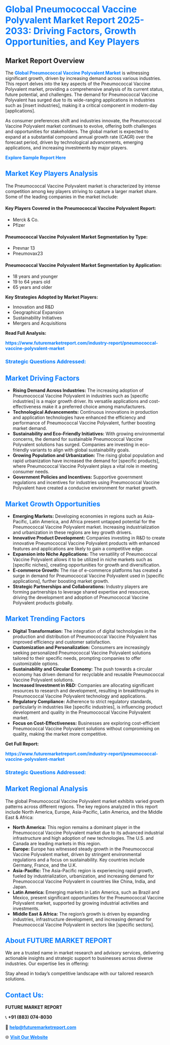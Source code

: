 <h1 style="color: #007BFF;">Global Pneumococcal Vaccine Polyvalent Market Report 2025-2033: Driving Factors, Growth Opportunities, and Key Players</h1>

<section id="overview">
<h2>Market Report Overview</h2>
<p>The <a href="https://www.futuremarketreport.com/industry-report/pneumococcal-vaccine-polyvalent-market" style="color: #007BFF; text-decoration: none;"><strong>Global Pneumococcal Vaccine Polyvalent Market</strong></a> is witnessing significant growth, driven by increasing demand across various industries. This report delves into the key aspects of the Pneumococcal Vaccine Polyvalent market, providing a comprehensive analysis of its current status, future potential, and challenges. The demand for Pneumococcal Vaccine Polyvalent has surged due to its wide-ranging applications in industries such as [insert industries], making it a critical component in modern-day [applications].</p>
<p>As consumer preferences shift and industries innovate, the Pneumococcal Vaccine Polyvalent market continues to evolve, offering both challenges and opportunities for stakeholders. The global market is expected to expand at a substantial compound annual growth rate (CAGR) over the forecast period, driven by technological advancements, emerging applications, and increasing investments by major players.</p>
</section>

<section id="overview">
<p><a href="https://www.futuremarketreport.com/request-sample/reportId=92546" style="color: #007BFF; text-decoration: none;"><strong>Explore Sample Report Here</strong></a></p>
</section>

<section id="key-players">
<h2 style="color: #007BFF;">Market Key Players Analysis</h2>
<p>The Pneumococcal Vaccine Polyvalent market is characterized by intense competition among key players striving to capture a larger market share. Some of the leading companies in the market include:</p>
<h4>Key Players Covered in the Pneumococcal Vaccine Polyvalent Report:</h4>
<ul><li>Merck &amp; Co.</li><li>Pfizer</li></ul>
<h4>Pneumococcal Vaccine Polyvalent Market Segmentation by Type:</h4>
<ul><li>Prevnar 13</li><li>Pneumovax23</li></ul>

<h4>Pneumococcal Vaccine Polyvalent Market Segmentation by Application:</h4>
<ul><li>18 years and younger</li><li>19 to 64 years old</li><li>65 years and older</li></ul>
<p><strong>Key Strategies Adopted by Market Players:</strong></p>
<ul>
<li>Innovation and R&D</li>
<li>Geographical Expansion</li>
<li>Sustainability Initiatives</li>
<li>Mergers and Acquisitions</li>
</ul>
</section>

<section>
<p><strong>Read Full Analysis: </strong></p><a href="https://www.futuremarketreport.com/industry-report/pneumococcal-vaccine-polyvalent-market" style="color: #007BFF; text-decoration: none;"><strong>https://www.futuremarketreport.com/industry-report/pneumococcal-vaccine-polyvalent-market</strong></a>
<h3 style="color: #007BFF;">Strategic Questions Addressed:</h3>
</section>

<section id="driving-factors">
<h2 style="color: #007BFF;">Market Driving Factors</h2>
<ul>
<li><strong>Rising Demand Across Industries:</strong> The increasing adoption of Pneumococcal Vaccine Polyvalent in industries such as [specific industries] is a major growth driver. Its versatile applications and cost-effectiveness make it a preferred choice among manufacturers.</li>
<li><strong>Technological Advancements:</strong> Continuous innovations in production and application technologies have enhanced the efficiency and performance of Pneumococcal Vaccine Polyvalent, further boosting market demand.</li>
<li><strong>Sustainability and Eco-Friendly Initiatives:</strong> With growing environmental concerns, the demand for sustainable Pneumococcal Vaccine Polyvalent solutions has surged. Companies are investing in eco-friendly variants to align with global sustainability goals.</li>
<li><strong>Growing Population and Urbanization:</strong> The rising global population and rapid urbanization have increased the demand for [specific products], where Pneumococcal Vaccine Polyvalent plays a vital role in meeting consumer needs.</li>
<li><strong>Government Policies and Incentives:</strong> Supportive government regulations and incentives for industries using Pneumococcal Vaccine Polyvalent have created a conducive environment for market growth.</li>
</ul>
</section>

<section id="growth-opportunities">
<h2 style="color: #007BFF;">Market Growth Opportunities</h2>
<ul>
<li><strong>Emerging Markets:</strong> Developing economies in regions such as Asia-Pacific, Latin America, and Africa present untapped potential for the Pneumococcal Vaccine Polyvalent market. Increasing industrialization and urbanization in these regions are key growth drivers.</li>
<li><strong>Innovative Product Development:</strong> Companies investing in R&D to create innovative Pneumococcal Vaccine Polyvalent products with enhanced features and applications are likely to gain a competitive edge.</li>
<li><strong>Expansion into Niche Applications:</strong> The versatility of Pneumococcal Vaccine Polyvalent allows it to be utilized in niche markets such as [specific niches], creating opportunities for growth and diversification.</li>
<li><strong>E-commerce Growth:</strong> The rise of e-commerce platforms has created a surge in demand for Pneumococcal Vaccine Polyvalent used in [specific applications], further boosting market growth.</li>
<li><strong>Strategic Partnerships and Collaborations:</strong> Industry players are forming partnerships to leverage shared expertise and resources, driving the development and adoption of Pneumococcal Vaccine Polyvalent products globally.</li>
</ul>
</section>

<section id="trending-factors">
<h2 style="color: #007BFF;">Market Trending Factors</h2>
<ul>
<li><strong>Digital Transformation:</strong> The integration of digital technologies in the production and distribution of Pneumococcal Vaccine Polyvalent has improved efficiency and customer satisfaction.</li>
<li><strong>Customization and Personalization:</strong> Consumers are increasingly seeking personalized Pneumococcal Vaccine Polyvalent solutions tailored to their specific needs, prompting companies to offer customizable options.</li>
<li><strong>Sustainability and Circular Economy:</strong> The push towards a circular economy has driven demand for recyclable and reusable Pneumococcal Vaccine Polyvalent solutions.</li>
<li><strong>Increased Investment in R&D:</strong> Companies are allocating significant resources to research and development, resulting in breakthroughs in Pneumococcal Vaccine Polyvalent technology and applications.</li>
<li><strong>Regulatory Compliance:</strong> Adherence to strict regulatory standards, particularly in industries like [specific industries], is influencing product development and quality in the Pneumococcal Vaccine Polyvalent market.</li>
<li><strong>Focus on Cost-Effectiveness:</strong> Businesses are exploring cost-efficient Pneumococcal Vaccine Polyvalent solutions without compromising on quality, making the market more competitive.</li>
</ul>
</section>

<section>
<p><strong>Get Full Report: </strong></p><a href="https://www.futuremarketreport.com/industry-report/pneumococcal-vaccine-polyvalent-market" style="color: #007BFF; text-decoration: none;"><strong>https://www.futuremarketreport.com/industry-report/pneumococcal-vaccine-polyvalent-market</strong></a>
<h3 style="color: #007BFF;">Strategic Questions Addressed:</h3>
</section>


<section id="regional-analysis">
<h2 style="color: #007BFF;">Market Regional Analysis</h2>
<p>The global Pneumococcal Vaccine Polyvalent market exhibits varied growth patterns across different regions. The key regions analyzed in this report include North America, Europe, Asia-Pacific, Latin America, and the Middle East & Africa:</p>
<ul>
<li><strong>North America:</strong> This region remains a dominant player in the Pneumococcal Vaccine Polyvalent market due to its advanced industrial infrastructure and high adoption of new technologies. The U.S. and Canada are leading markets in this region.</li>
<li><strong>Europe:</strong> Europe has witnessed steady growth in the Pneumococcal Vaccine Polyvalent market, driven by stringent environmental regulations and a focus on sustainability. Key countries include Germany, France, and the U.K.</li>
<li><strong>Asia-Pacific:</strong> The Asia-Pacific region is experiencing rapid growth, fueled by industrialization, urbanization, and increasing demand for Pneumococcal Vaccine Polyvalent in countries like China, India, and Japan.</li>
<li><strong>Latin America:</strong> Emerging markets in Latin America, such as Brazil and Mexico, present significant opportunities for the Pneumococcal Vaccine Polyvalent market, supported by growing industrial activities and investments.</li>
<li><strong>Middle East & Africa:</strong> The region’s growth is driven by expanding industries, infrastructure development, and increasing demand for Pneumococcal Vaccine Polyvalent in sectors like [specific sectors].</li>
</ul>
</section>

<footer>
<h2 style="color: #007BFF;">About FUTURE MARKET REPORT</h2>
<p>We are a trusted name in market research and advisory services, delivering actionable insights and strategic support to businesses across diverse industries. Our expertise lies in offering:</p>

<p>Stay ahead in today’s competitive landscape with our tailored research solutions.</p>

<h2 style="color: #007BFF;">Contact Us:</h2>
<p><strong>FUTURE MARKET REPORT</strong></p>
<p>📞 <strong>+91 (883) 074-8030</strong></p>
<p>📧 <strong><a href="mailto:help@futuremarketreport.com" style="color: #007BFF;">help@futuremarketreport.com</a></strong></p>
<p>🌐 <strong><a href="https://www.futuremarketreport.com/" style="color: #007BFF;">Visit Our Website</a></strong></p>
</footer>